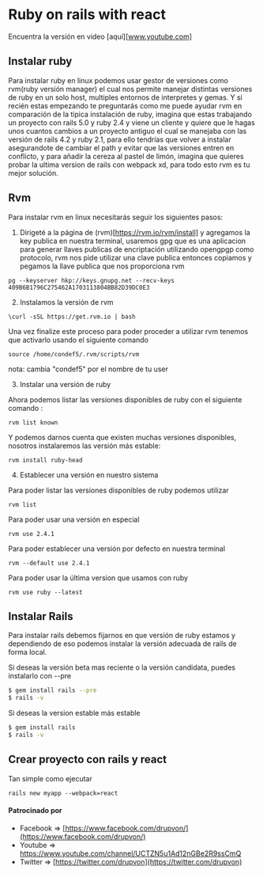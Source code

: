 # Ruby on rails with react

Encuentra la versión en video [aquí][www.youtube.com]
 
## Instalar ruby

Para instalar ruby en linux podemos usar gestor de versiones como rvm(ruby versión manager) el cual nos permite manejar distintas versiones de ruby en un solo host, multiples entornos de interpretes y gemas.
Y si recién estas empezando te preguntarás como me puede ayudar rvm en comparación de la tipica instalación de ruby, imagina que estas trabajando un proyecto con rails 5.0 y ruby 2.4 y viene un cliente y quiere que le hagas unos cuantos cambios a un proyecto antiguo el cual se manejaba con las versión de rails 4.2 y ruby 2.1, para ello tendrías que volver a instalar asegurandote de cambiar el path y evitar que las versiones entren en conflicto, y para añadir la cereza al pastel de limón, imagina que quieres probar la ultima version de rails con webpack xd, para todo esto rvm es tu mejor solución.

## Rvm
Para instalar rvm en linux necesitarás seguir los siguientes pasos:
1. Dirigeté a la página de (rvm)[https://rvm.io/rvm/install] y agregamos la key publica en nuestra terminal, usaremos gpg que es una aplicacion para generar llaves publicas de encriptación utilizando opengpgp como protocolo, rvm nos pide utilizar una clave publica entonces copiamos y pegamos la llave publica que nos proporciona rvm

`pg --keyserver hkp://keys.gnupg.net --recv-keys 409B6B1796C275462A1703113804BB82D39DC0E3`

2. Instalamos la versión de rvm

`\curl -sSL https://get.rvm.io | bash`

Una vez finalize este proceso para poder proceder a utilizar rvm tenemos que activarlo usando el siguiente comando

`source /home/condef5/.rvm/scripts/rvm`

nota: cambia "condef5" por el nombre de tu user

3. Instalar una versión de ruby

Ahora podemos listar las versiones disponibles de ruby con el siguiente comando :

`rvm list known `

Y podemos darnos cuenta que existen muchas versiones disponibles, nosotros instalaremos las versión más estable:

`rvm install ruby-head`

4. Establecer una versión en nuestro sistema

Para poder listar las versiones disponibles de ruby podemos utilizar 

`rvm list`

Para poder usar una versión en especial 

`rvm use 2.4.1`

Para poder establecer una versión por defecto en nuestra terminal 

`rvm --default use 2.4.1`

Para poder usar la última version que usamos con ruby 

`rvm use ruby --latest`


## Instalar Rails 

Para instalar rails debemos fijarnos en que versión de ruby estamos y dependiendo de eso podemos instalar la versión adecuada de rails de forma local. 

Si deseas la versión beta mas reciente o la versión candidata, puedes instalarlo con --pre

```sh
$ gem install rails --pre 
$ rails -v
```

Si deseas la version estable más estable

```sh
$ gem install rails
$ rails -v
```

## Crear proyecto con rails y react

Tan simple como ejecutar

`rails new myapp --webpack=react`

#### Patrocinado por 

* Facebook => [https://www.facebook.com/drupvon/](https://www.facebook.com/drupvon/) 
* Youtube => https://www.youtube.com/channel/UCTZN5u1Ad12nGBe2R9ssCmQ 
* Twitter => [https://twitter.com/drupvon](https://twitter.com/drupvon)  
